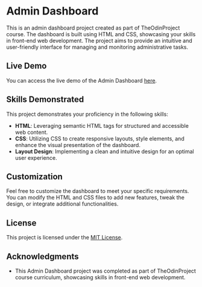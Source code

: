 # Admin Dashboard

This is an admin dashboard project created as part of TheOdinProject course. The dashboard is built using HTML and CSS, showcasing your skills in front-end web development. The project aims to provide an intuitive and user-friendly interface for managing and monitoring administrative tasks.

## Live Demo

You can access the live demo of the Admin Dashboard [here](https://nduvhoedward-odinprojects.github.io/Admin_Dashboard/).


## Skills Demonstrated

This project demonstrates your proficiency in the following skills:

- **HTML**: Leveraging semantic HTML tags for structured and accessible web content.
- **CSS**: Utilizing CSS to create responsive layouts, style elements, and enhance the visual presentation of the dashboard.
- **Layout Design**: Implementing a clean and intuitive design for an optimal user experience.


## Customization

Feel free to customize the dashboard to meet your specific requirements. You can modify the HTML and CSS files to add new features, tweak the design, or integrate additional functionalities.


## License

This project is licensed under the [MIT License](LICENSE).

## Acknowledgments

- This Admin Dashboard project was completed as part of TheOdinProject course curriculum, showcasing skills in front-end web development.


